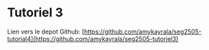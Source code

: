# Tutoriel 3
Lien vers le depot Github: [https://github.com/amykayrala/seg2505-tutorial4](https://github.com/amykayrala/seg2505-tutoriel3)
